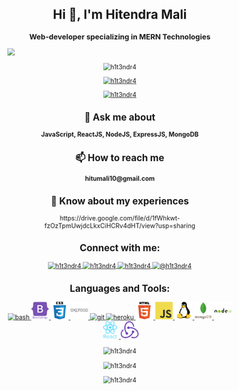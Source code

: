 <h1 align="center">Hi 👋, I'm Hitendra Mali</h1>
<h3 align="center">Web-developer specializing in MERN Technologies</h3>
<img src="https://i.ibb.co/GTFBJNV/MERN-2.png" width=1000 />

<p align="center"> <img src="https://komarev.com/ghpvc/?username=h1t3ndr4&label=Profile%20views&color=0e75b6&style=flat" alt="h1t3ndr4" /> </p>

<p align="center"> <a href="https://github.com/ryo-ma/github-profile-trophy"><img src="https://github-profile-trophy.vercel.app/?username=h1t3ndr4&theme=onedark&row=2&column=3margin-w=20&margin-h=20&no-frame=false&no-bg=true" alt="h1t3ndr4" /></a> </p>

<p align="center"> <a href="https://twitter.com/h1t3ndr4" target="blank"><img src="https://img.shields.io/twitter/follow/h1t3ndr4?logo=twitter&style=for-the-badge" alt="h1t3ndr4" /></a> </p>

<p align="center"> 
<h2 align="center"> 💬 Ask me about</h2>
  <p align="center"><strong>JavaScript, ReactJS, NodeJS, ExpressJS, MongoDB</strong></p>

<h2 align="center"> 📫 How to reach me </h2>
<p align="center"><strong>hitumali10@gmail.com</strong></p>

<h2 align="center"> 📄 Know about my experiences</h2>
<p align="center">https://drive.google.com/file/d/1fWhkwt-fzOzTpmUwjdcLkxCiHCRv4dHT/view?usp=sharing</p>


<h2 align="center">Connect with me:</h2>
<p align="center">
<a href="https://twitter.com/h1t3ndr4" target="blank" >
  <img align="center" src="https://raw.githubusercontent.com/rahuldkjain/github-profile-readme-generator/master/src/images/icons/Social/twitter.svg" alt="h1t3ndr4" height="30" width="40" />
  </a>
<a href="https://linkedin.com/in/h1t3ndr4" target="blank">
  <img align="center" src="https://raw.githubusercontent.com/rahuldkjain/github-profile-readme-generator/master/src/images/icons/Social/linked-in-alt.svg" alt="h1t3ndr4" height="30" width="40" />
  </a>
<a href="https://instagram.com/h1t3ndr4" target="blank">
  <img align="center" src="https://raw.githubusercontent.com/rahuldkjain/github-profile-readme-generator/master/src/images/icons/Social/instagram.svg" alt="h1t3ndr4" height="30" width="40" />
  </a>
<a href="https://medium.com/@h1t3ndr4" target="blank">
  <img align="center" src="https://raw.githubusercontent.com/rahuldkjain/github-profile-readme-generator/master/src/images/icons/Social/medium.svg" alt="@h1t3ndr4" height="30" width="40" />
  </a>
</p>

<h2 align="center">Languages and Tools:</h2>
<p align="center"> <a href="https://www.gnu.org/software/bash/" target="_blank" rel="noreferrer"> <img src="https://www.vectorlogo.zone/logos/gnu_bash/gnu_bash-icon.svg" alt="bash" width="40" height="40"/> </a> <a href="https://getbootstrap.com" target="_blank" rel="noreferrer"> <img src="https://raw.githubusercontent.com/devicons/devicon/master/icons/bootstrap/bootstrap-plain-wordmark.svg" alt="bootstrap" width="40" height="40"/> </a> <a href="https://www.w3schools.com/css/" target="_blank" rel="noreferrer"> <img src="https://raw.githubusercontent.com/devicons/devicon/master/icons/css3/css3-original-wordmark.svg" alt="css3" width="40" height="40"/> </a> <a href="https://expressjs.com" target="_blank" rel="noreferrer"> <img src="https://raw.githubusercontent.com/devicons/devicon/master/icons/express/express-original-wordmark.svg" alt="express" width="40" height="40"/> </a> <a href="https://git-scm.com/" target="_blank" rel="noreferrer"> <img src="https://www.vectorlogo.zone/logos/git-scm/git-scm-icon.svg" alt="git" width="40" height="40"/> </a> <a href="https://heroku.com" target="_blank" rel="noreferrer"> <img src="https://www.vectorlogo.zone/logos/heroku/heroku-icon.svg" alt="heroku" width="40" height="40"/> </a> <a href="https://www.w3.org/html/" target="_blank" rel="noreferrer"> <img src="https://raw.githubusercontent.com/devicons/devicon/master/icons/html5/html5-original-wordmark.svg" alt="html5" width="40" height="40"/> </a> <a href="https://developer.mozilla.org/en-US/docs/Web/JavaScript" target="_blank" rel="noreferrer"> <img src="https://raw.githubusercontent.com/devicons/devicon/master/icons/javascript/javascript-original.svg" alt="javascript" width="40" height="40"/> </a> <a href="https://www.linux.org/" target="_blank" rel="noreferrer"> <img src="https://raw.githubusercontent.com/devicons/devicon/master/icons/linux/linux-original.svg" alt="linux" width="40" height="40"/> </a> <a href="https://www.mongodb.com/" target="_blank" rel="noreferrer"> <img src="https://raw.githubusercontent.com/devicons/devicon/master/icons/mongodb/mongodb-original-wordmark.svg" alt="mongodb" width="40" height="40"/> </a> <a href="https://nodejs.org" target="_blank" rel="noreferrer"> <img src="https://raw.githubusercontent.com/devicons/devicon/master/icons/nodejs/nodejs-original-wordmark.svg" alt="nodejs" width="40" height="40"/> </a> <a href="https://reactjs.org/" target="_blank" rel="noreferrer"> <img src="https://raw.githubusercontent.com/devicons/devicon/master/icons/react/react-original-wordmark.svg" alt="react" width="40" height="40"/> </a> <a href="https://redux.js.org" target="_blank" rel="noreferrer"> <img src="https://raw.githubusercontent.com/devicons/devicon/master/icons/redux/redux-original.svg" alt="redux" width="40" height="40"/> </a> </p> 

<p align="center">
  <img align="center" src="https://github-readme-stats.vercel.app/api/top-langs?username=h1t3ndr4&show_icons=true&locale=en&layout=compact" width=500 alt="h1t3ndr4" />  </p>
  
<p align="center">
<img align="center" src="https://github-readme-stats.vercel.app/api?username=h1t3ndr4&show_icons=true&locale=en" alt="h1t3ndr4" width=500/></p>

<p align="center">
<img align="center" src="https://github-readme-streak-stats.herokuapp.com/?user=h1t3ndr4&" alt="h1t3ndr4" width=500/></p>


